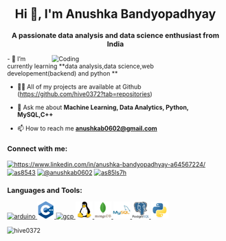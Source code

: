 <h1 align="center">Hi 👋, I'm Anushka Bandyopadhyay</h1>
<h3 align="center">A passionate data analysis and data science enthusiast from India</h3>
<img align="right" alt="Coding" width="400" src="https://giffiles.alphacoders.com/195/195303.gif">
- 🌱 I’m currently learning **data analysis,data science,web developement(backend) and python **

- 👨‍💻 All of my projects are available at Github (https://github.com/hive0372?tab=repositories)

- 💬 Ask me about **Machine Learning, Data Analytics, Python, MySQL,C++**

- 📫 How to reach me **anushkab0602@gmail.com**

<h3 align="left">Connect with me:</h3>
<p align="left">
<a href="https://linkedin.com/in/https://www.linkedin.com/in/anushka-bandyopadhyay-a64567224/" target="blank"><img align="center" src="https://raw.githubusercontent.com/rahuldkjain/github-profile-readme-generator/master/src/images/icons/Social/linked-in-alt.svg" alt="https://www.linkedin.com/in/anushka-bandyopadhyay-a64567224/" height="30" width="40" /></a>
<a href="https://www.codechef.com/users/as8543" target="blank"><img align="center" src="https://cdn.jsdelivr.net/npm/simple-icons@3.1.0/icons/codechef.svg" alt="as8543" height="30" width="40" /></a>
<a href="https://www.hackerrank.com/@anushkab0602" target="blank"><img align="center" src="https://raw.githubusercontent.com/rahuldkjain/github-profile-readme-generator/master/src/images/icons/Social/hackerrank.svg" alt="@anushkab0602" height="30" width="40" /></a>
<a href="https://auth.geeksforgeeks.org/user/as85ls7h" target="blank"><img align="center" src="https://raw.githubusercontent.com/rahuldkjain/github-profile-readme-generator/master/src/images/icons/Social/geeks-for-geeks.svg" alt="as85ls7h" height="30" width="40" /></a>
</p>

<h3 align="left">Languages and Tools:</h3>
<p align="left"> <a href="https://www.arduino.cc/" target="_blank" rel="noreferrer"> <img src="https://cdn.worldvectorlogo.com/logos/arduino-1.svg" alt="arduino" width="40" height="40"/> </a> <a href="https://www.w3schools.com/cpp/" target="_blank" rel="noreferrer"> <img src="https://raw.githubusercontent.com/devicons/devicon/master/icons/cplusplus/cplusplus-original.svg" alt="cplusplus" width="40" height="40"/> </a> <a href="https://cloud.google.com" target="_blank" rel="noreferrer"> <img src="https://www.vectorlogo.zone/logos/google_cloud/google_cloud-icon.svg" alt="gcp" width="40" height="40"/> </a> <a href="https://www.linux.org/" target="_blank" rel="noreferrer"> <img src="https://raw.githubusercontent.com/devicons/devicon/master/icons/linux/linux-original.svg" alt="linux" width="40" height="40"/> </a> <a href="https://www.mongodb.com/" target="_blank" rel="noreferrer"> <img src="https://raw.githubusercontent.com/devicons/devicon/master/icons/mongodb/mongodb-original-wordmark.svg" alt="mongodb" width="40" height="40"/> </a> <a href="https://www.mysql.com/" target="_blank" rel="noreferrer"> <img src="https://raw.githubusercontent.com/devicons/devicon/master/icons/mysql/mysql-original-wordmark.svg" alt="mysql" width="40" height="40"/> </a> <a href="https://www.postgresql.org" target="_blank" rel="noreferrer"> <img src="https://raw.githubusercontent.com/devicons/devicon/master/icons/postgresql/postgresql-original-wordmark.svg" alt="postgresql" width="40" height="40"/> </a> <a href="https://www.python.org" target="_blank" rel="noreferrer"> <img src="https://raw.githubusercontent.com/devicons/devicon/master/icons/python/python-original.svg" alt="python" width="40" height="40"/> </a> </p>

<p><img align="center" src="https://github-readme-stats.vercel.app/api/top-langs?username=hive0372&show_icons=true&locale=en&layout=compact" alt="hive0372" /></p>

